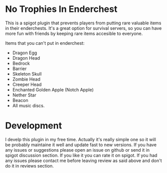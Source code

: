 # No Trophies In Enderchest

 This is a spigot plugin that prevents players from putting rare valuable items in their enderchests.
 It's a great option for survival servers, so you can have more fun with friends by keeping rare items accesible to everyone.
 
 Items that you can't put in enderchest:
 - Dragon Egg
 - Dragon Head
 - Bedrock
 - Barrier
 - Skeleton Skull
 - Zombie Head
 - Creeper Head
 - Enchanted Golden Apple (Notch Apple)
 - Nether Star
 - Beacon
 - All music discs.

# Development
 I develp this plugin in my free time. Actually it's really simple one so it will be probably maintaine it well and update fast to new versions. If you have any issues or suggestions please open an issue on github or send it in spigot discussion section.
 If you like it you can rate it on spigot. If you had any issues please contact me before leaving review as said above and don't do it in reviews section.
